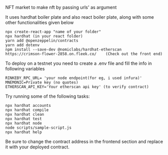 NFT market to make nft by passing urls' as argument

It uses hardhat boiler plate and also react boiler plate, along with some other functionalities given below
```shell
npx create-react-app "name of your folder"
npx hardhat (in your react folder)
yarn add @openzeppelin/contracts
yarn add dotenv
npm install --save-dev @nomiclabs/hardhat-etherscan
https://crimson-flower-2858.on.fleek.co/    (Check out the front end)
```

To deploy on a testnet you need to create a .env file and fill the info in following variables
```shell
RINKEBY_RPC_URL= 'your node endpoint(for eg, i used infura)'
MNEMONIC=Private key (no quotes)
ETHERSCAN_API_KEY='Your etherscan api key' (to verify contract)
```

Try running some of the following tasks:

```shell
npx hardhat accounts
npx hardhat compile
npx hardhat clean
npx hardhat test
npx hardhat node
node scripts/sample-script.js
npx hardhat help
```
Be sure to change the contract address in the frontend section and replace it with your deployed contract.
